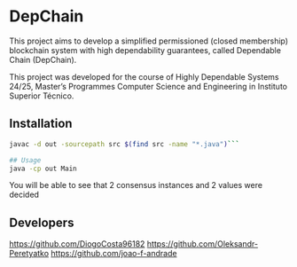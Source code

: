 # DepChain


This project aims to develop a simplified permissioned (closed membership)
blockchain system with high dependability guarantees, called Dependable
Chain (DepChain). 

This project was developed for the course of Highly Dependable Systems 24/25, Master’s Programmes
Computer Science and Engineering in Instituto Superior Técnico.

## Installation

```bash
javac -d out -sourcepath src $(find src -name "*.java")```

## Usage
java -cp out Main 
```

You will be able to see that 2 consensus instances and 2 values were decided

## Developers
https://github.com/DiogoCosta96182
https://github.com/Oleksandr-Peretyatko
https://github.com/joao-f-andrade